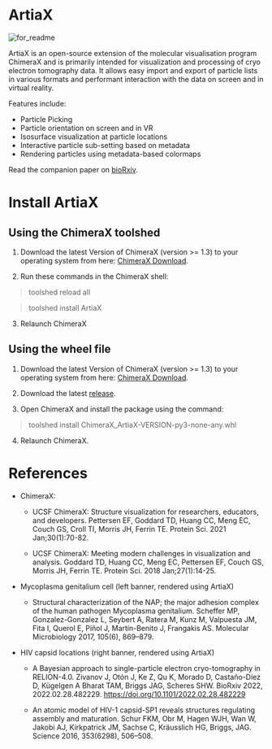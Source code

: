 # ArtiaX
![for_readme](https://user-images.githubusercontent.com/95364249/180485260-c8234072-0329-40fd-8760-225f1fd31e8f.png)

ArtiaX is an open-source extension of the molecular visualisation program ChimeraX and is primarily intended for 
visualization and processing of cryo electron tomography data. It allows easy import and export of particle lists in 
various formats and performant interaction with the data on screen and in virtual reality.

Features include:
* Particle Picking
* Particle orientation on screen and in VR
* Isosurface visualization at particle locations
* Interactive particle sub-setting based on metadata
* Rendering particles using metadata-based colormaps

Read the companion paper on [bioRxiv](https://www.biorxiv.org/content/10.1101/2022.07.26.501574v1).

# Install ArtiaX

## Using the ChimeraX toolshed

1. Download the latest Version of ChimeraX (version >= 1.3) to your operating system from here: 
[ChimeraX Download](https://www.rbvi.ucsf.edu/chimerax/download.html#release). 

2. Run these commands in the ChimeraX shell:
>toolshed reload all

>toolshed install ArtiaX

3. Relaunch ChimeraX

## Using the wheel file

1. Download the latest Version of ChimeraX (version >= 1.3) to your operating system from here: 
[ChimeraX Download](https://www.rbvi.ucsf.edu/chimerax/download.html#release). 

2. Download the latest [release](https://github.com/FrangakisLab/ArtiaX/releases/tag/v0.1).

3. Open ChimeraX and install the package using the command:
>toolshed install ChimeraX_ArtiaX-VERSION-py3-none-any.whl

4. Relaunch ChimeraX.

# References 

* ChimeraX:

  * UCSF ChimeraX: Structure visualization for researchers, educators, and developers. Pettersen EF, Goddard TD, Huang CC, Meng EC, Couch GS, Croll TI, Morris JH, Ferrin TE. Protein Sci. 2021 Jan;30(1):70-82.  

  * UCSF ChimeraX: Meeting modern challenges in visualization and analysis. Goddard TD, Huang CC, Meng EC, Pettersen EF, Couch GS, Morris JH, Ferrin TE. Protein Sci. 2018 Jan;27(1):14-25.
  
* Mycoplasma genitalium cell (left banner, rendered using ArtiaX)

  * Structural characterization of the NAP; the major adhesion complex of the human pathogen Mycoplasma genitalium. Scheffer MP, Gonzalez-Gonzalez L, Seybert A, Ratera M, Kunz M, Valpuesta JM, Fita I, Querol E, Piñol J, Martín-Benito J, Frangakis AS. Molecular Microbiology 2017, 105(6), 869–879.

* HIV capsid locations (right banner, rendered using ArtiaX) 

  * A Bayesian approach to single-particle electron cryo-tomography in RELION-4.0. Zivanov J, Otón J, Ke Z, Qu K, Morado D, Castaño-Díez D, Kügelgen A Bharat TAM, Briggs JAG, Scheres SHW. BioRxiv 2022, 2022.02.28.482229. https://doi.org/10.1101/2022.02.28.482229
  
  * An atomic model of HIV-1 capsid-SP1 reveals structures regulating assembly and maturation. Schur FKM, Obr M, Hagen WJH, Wan W, Jakobi AJ, Kirkpatrick JM, Sachse C, Kräusslich HG, Briggs, JAG. Science 2016, 353(6298), 506–508.
